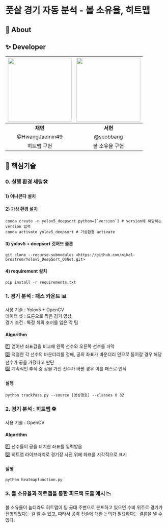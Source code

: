 # 풋살 경기 자동 분석 - 볼 소유율, 히트맵
## 💭 About


## ✨ Developer
| <img src="https://user-images.githubusercontent.com/86764406/210495754-7e4222f9-24bd-4b0b-9a00-c1d406b7dce0.png" width="200" height="200"/> | <img src="https://avatars.githubusercontent.com/u/97084864?v=4" width="200" height="200" /> |
| :---: | :---: |
| <div align = "center"><b>재민</b></div> | <div align = "center"><b>서현</b></div> |
| [@HwangJaemin49](https://github.com/HwangJaemin49) | [@seobbang](https://github.com/seobbang) |
| 히트맵 구현 | 볼 소유율 구현|

## 💙 핵심기술
### 0. 실행 환경 세팅🛠
#### 1) 아나콘다 설치
#### 2) 가상 환경 설치
```
conda create -n yolov5_deepsort python=[`version`] # version에 해당하는 version 입력
conda activate yolov5_deepsort # 가상환경 activate
```
#### 3) yolov5 + deepsort 깃허브 클론
```
git clone --recurse-submodules <https://github.com/mikel-brostrom/Yolov5_DeepSort_OSNet.git>
```
#### 4) requirement 설치
```
pip install -r requirements.txt
```

### 1. 경기 분석 : 패스 카운트 📊<br>
사용 기술 : Yolov5 + OpenCV<br>
데이터 셋 : 드론으로 찍은 경기 영상<br>
경기 조건 : 특정 색의 조끼를 입은 각 팀<br>
#### Algorithm
1️⃣ 얻어낸 좌표값을 비교해 왼쪽 선수와 오른쪽 선수를 파악<br/>
2️⃣ 적절한 각 선수의 바운더리를 정해, 공의 좌표가 바운더리 안으로 들어갈 경우 해당 선수가 공을 가졌다고 판단<br/>
3️⃣ 계속적인 추적 중 공을 가진 선수가 바뀐 경우 이를 패스로 인식


#### 실행
```
python trackPass.py --source [영상경로] --classes 0 32
```

### 2. 경기 분석 : 히트맵 ⚽<br>
사용 기술 : OpenCV<br>

#### Algorithm
1️⃣ 선수들이 공을 터치한 좌표를 입력받음<br/>
2️⃣ 히트맵 라이브러리로 경기장 사진 위에 좌표를 시각적으로 표시

#### 실행
```
python heatmapfunction.py
```

### 3. 볼 소유율과 히트맵을 통한 피드백 도출 예시 📉
볼 소유율이 높더라도 히트맵이 팀 골대 주변으로 분포하고 있으면 수비 위주로 경기가 진행되었다는 걸 알 수 있고, 따라서 공격 전술에 대한 논의가 필요하다는 결론을 낼 수 있다.
